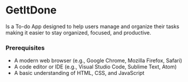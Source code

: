 # GetItDone
Is a To-do App designed to help users manage and organize their tasks making it easier to stay organized, focused, and productive.

### Prerequisites
* A modern web browser (e.g., Google Chrome, Mozilla Firefox, Safari)
* A code editor or IDE (e.g., Visual Studio Code, Sublime Text, Atom)
* A basic understanding of HTML, CSS, and JavaScript

